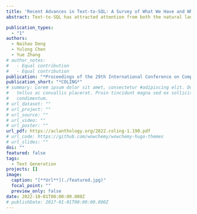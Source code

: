 ```yaml
---
title: 'Recent Advances in Text-to-SQL: A Survey of What We Have and What We Expect'
abstract: Text-to-SQL has attracted attention from both the natural language processing and database communities because of its ability to convert the semantics in natural language into SQL queries and its practical application in building natural language interfaces to database systems. The major challenges in text-to-SQL lie in encoding the meaning of natural utterances, decoding to SQL queries, and translating the semantics between these two forms. These challenges have been addressed to different extents by the recent advances. However, there is still a lack of comprehensive surveys for this task. To this end, we review recent progress on text-to-SQL for datasets, methods, and evaluation and provide this systematic survey, addressing the aforementioned challenges and discussing potential future directions. We hope this survey can serve as quick access to existing work and motivate future research.

publication_types:
  - "1"
authors:
  - Naihao Deng
  - Yulong Chen
  - Yue Zhang
# author_notes:
#   - Equal contribution
#   - Equal contribution
publication: "*Proceedings of the 29th International Conference on Computational Linguistics*"
publication_short: "*COLING*"
# summary: Lorem ipsum dolor sit amet, consectetur #adipiscing elit. Duis posuere
#   tellus ac convallis placerat. Proin tincidunt magna sed ex sollicitudin
#   condimentum.
# url_dataset: ""
# url_project: ""
# url_source: ""
# url_video: ""
# url_poster: ""
url_pdf: https://aclanthology.org/2022.coling-1.190.pdf
# url_code: https://github.com/wowchemy/wowchemy-hugo-themes
# url_slides: ""
doi: ""
featured: false
tags:
  - Text Generation
projects: []
image:
  caption: "[**Url**](./featured.jpg)"
  focal_point: ""
  preview_only: false
date: 2022-10-01T00:00:00.000Z
# publishDate: 2017-01-01T00:00:00.000Z
---
```

